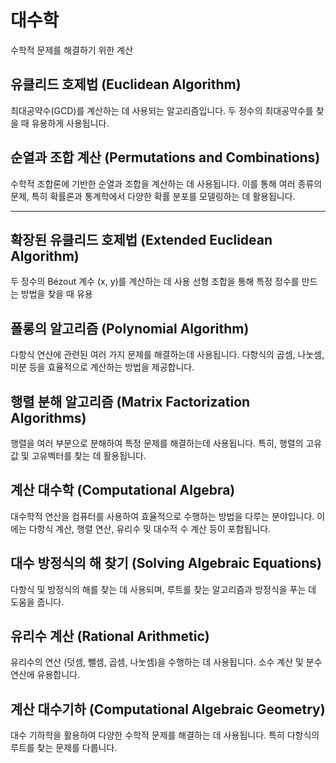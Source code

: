 # 대수학

수학적 문제를 해결하기 위한 계산

## 유클리드 호제법 (Euclidean Algorithm)

최대공약수(GCD)를 계산하는 데 사용되는 알고리즘입니다. 두 정수의 최대공약수를 찾을 때 유용하게 사용됩니다.

## 순열과 조합 계산 (Permutations and Combinations)

수학적 조합론에 기반한 순열과 조합을 계산하는 데 사용됩니다. 이를 통해 여러 종류의 문제, 특히 확률론과 통계학에서 다양한 확률 분포를 모델링하는 데 활용됩니다.

---

## 확장된 유클리드 호제법 (Extended Euclidean Algorithm)

두 정수의 Bézout 계수 (x, y)를 계산하는 데 사용
선형 조합을 통해 특정 정수를 만드는 방법을 찾을 때 유용

## 폴롱의 알고리즘 (Polynomial Algorithm)

다항식 연산에 관련된 여러 가지 문제를 해결하는데 사용됩니다. 다항식의 곱셈, 나눗셈, 미분 등을 효율적으로 계산하는 방법을 제공합니다.

## 행렬 분해 알고리즘 (Matrix Factorization Algorithms)

행렬을 여러 부분으로 분해하여 특정 문제를 해결하는데 사용됩니다. 특히, 행렬의 고유값 및 고유벡터를 찾는 데 활용됩니다.

## 계산 대수학 (Computational Algebra)

대수학적 연산을 컴퓨터를 사용하여 효율적으로 수행하는 방법을 다루는 분야입니다. 이에는 다항식 계산, 행렬 연산, 유리수 및 대수적 수 계산 등이 포함됩니다.

## 대수 방정식의 해 찾기 (Solving Algebraic Equations)

다항식 및 방정식의 해를 찾는 데 사용되며, 루트를 찾는 알고리즘과 방정식을 푸는 데 도움을 줍니다.

## 유리수 계산 (Rational Arithmetic)

유리수의 연산 (덧셈, 뺄셈, 곱셈, 나눗셈)을 수행하는 데 사용됩니다. 소수 계산 및 분수 연산에 유용합니다.

## 계산 대수기하 (Computational Algebraic Geometry)

대수 기하학을 활용하여 다양한 수학적 문제를 해결하는 데 사용됩니다. 특히 다항식의 루트를 찾는 문제를 다룹니다.
